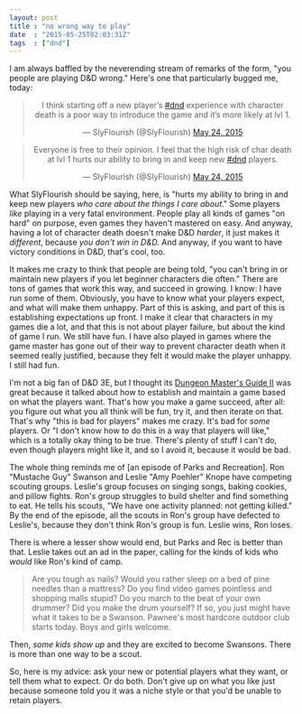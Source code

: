 ```yaml
---
layout: post
title : "no wrong way to play"
date  : "2015-05-25T02:03:31Z"
tags  : ["dnd"]
---
```

I am always baffled by the neverending stream of remarks of the form, "you
people are playing D&D wrong."  Here's one that particularly bugged me, today:

<center>
<blockquote class="twitter-tweet" lang="en"><p lang="en" dir="ltr">I think
starting off a new player’s <a
href="https://twitter.com/hashtag/dnd?src=hash">#dnd</a> experience with
character death is a poor way to introduce the game and it’s more likely at lvl
1.</p>— SlyFlourish (@SlyFlourish) <a
href="https://twitter.com/SlyFlourish/status/602464582016344064">May 24,
2015</a></blockquote>

<blockquote class="twitter-tweet" lang="en"><p lang="en" dir="ltr">Everyone is
free to their opinion. I feel that the high risk of char death at lvl 1 hurts
our ability to bring in and keep new <a
href="https://twitter.com/hashtag/dnd?src=hash">#dnd</a> players.</p>—
SlyFlourish (@SlyFlourish) <a
href="https://twitter.com/SlyFlourish/status/602472222440173568">May 24,
2015</a></blockquote>
</center>

What SlyFlourish should be saying, here, is "hurts my ability to bring in and
keep new players *who care about the things I care about*."  Some players
*like* playing in a very fatal environment.  People play all kinds of games "on
hard" on purpose, even games they haven't mastered on easy.  And anyway, having
a lot of character death doesn't make D&D *harder*, it just makes it
*different*, because *you don't win in D&D.*  And anyway, if you want to have
victory conditions in D&D, that's cool, too.

It makes me crazy to think that people are being told, "you can't bring in or
maintain new players if you let beginner characters die often."  There are tons
of games that work this way, and succeed in growing.  I know: I have run some
of them.  Obviously, you have to know what your players expect, and what will
make them unhappy.  Part of this is asking, and part of this is establishing
expectations up front.  I make it clear that characters in my games die a lot,
and that this is not about player failure, but about the kind of game I run.
We still have fun.  I have also played in games where the game master has gone
out of their way to prevent character death when it seemed really justified,
because they felt it would make the player unhappy.  I still had fun.

I'm not a big fan of D&D 3E, but I thought its [Dungeon Master's Guide
II](http://www.amazon.com/Dungeon-Masters-Dungeons-Roleplaying-Supplement/dp/0786936878)
was great because it talked about how to establish and maintain a game based on
what the players want.  That's how you make a game succeed, after all: you
figure out what you all think will be fun, try it, and then iterate on that.
That's why "this is bad for players" makes me crazy.  It's bad for *some*
players.  Or "I don't know how to do this in a way that players will like,"
which is a totally okay thing to be true.  There's plenty of stuff I can't do,
even though players might like it, and so I avoid it, because it would be bad.

The whole thing reminds me of [an episode of Parks and Recreation].  Ron
"Mustache Guy" Swanson and Leslie "Amy Poehler" Knope have competing scouting
groups.  Leslie's group focuses on singing songs, baking cookies, and pillow
fights.  Ron's group struggles to build shelter and find something to eat.  He
tells his scouts, "We have one activity planned: not getting killed." By the
end of the episode, all the scouts in Ron's group have defected to Leslie's,
because they don't think Ron's group is fun.  Leslie wins, Ron loses.

There is where a lesser show would end, but Parks and Rec is better than that.
Leslie takes out an ad in the paper, calling for the kinds of kids who *would*
like Ron's kind of camp.

> Are you tough as nails? Would you rather sleep on a bed of pine needles than
> a mattress? Do you find video games pointless and shopping malls stupid? Do
> you march to the beat of your own drummer? Did you make the drum yourself?
> If so, you just might have what it takes to be a Swanson. Pawnee's most
> hardcore outdoor club starts today. Boys and girls welcome.

Then, *some kids show up* and they are excited to become Swansons.  There is
more than one way to be a scout.

So, here is my advice:  ask your new or potential players what they want, or
tell them what to expect.  Or do both.  Don't give up on what you like just
because someone told you it was a niche style or that you'd be unable to retain
players.

